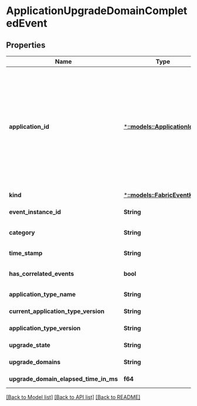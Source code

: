 # ApplicationUpgradeDomainCompletedEvent

## Properties
Name | Type | Description | Notes
------------ | ------------- | ------------- | -------------
**application_id** | [***::models::ApplicationId**](ApplicationId.md) | The identity of the application. This is an encoded representation of the application name. This is used in the REST APIs to identify the application resource. Starting in version 6.0, hierarchical names are delimited with the \&quot;\\~\&quot; character. For example, if the application name is \&quot;fabric:/myapp/app1\&quot;, the application identity would be \&quot;myapp\\~app1\&quot; in 6.0+ and \&quot;myapp/app1\&quot; in previous versions. | [optional] [default to null]
**kind** | [***::models::FabricEventKind**](FabricEventKind.md) | The kind of FabricEvent. | [default to null]
**event_instance_id** | **String** | The identifier for the FabricEvent instance. | [default to null]
**category** | **String** | The category of event. | [optional] [default to null]
**time_stamp** | **String** | The time event was logged. | [default to null]
**has_correlated_events** | **bool** | Shows there is existing related events available. | [optional] [default to null]
**application_type_name** | **String** | Application type name. | [default to null]
**current_application_type_version** | **String** | Current Application type version. | [default to null]
**application_type_version** | **String** | Target Application type version. | [default to null]
**upgrade_state** | **String** | State of upgrade. | [default to null]
**upgrade_domains** | **String** | Upgrade domains. | [default to null]
**upgrade_domain_elapsed_time_in_ms** | **f64** | Upgrade time of domain in milli-seconds. | [default to null]

[[Back to Model list]](../README.md#documentation-for-models) [[Back to API list]](../README.md#documentation-for-api-endpoints) [[Back to README]](../README.md)


